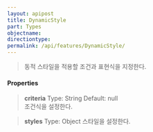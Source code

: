 ```yaml
---
layout: apipost
title: DynamicStyle
part: Types
objectname: 
directiontype: 
permalink: /api/features/DynamicStyle/
---
```



> 동적 스타일을 적용할 조건과 표현식을 지정한다.

#### Properties

> **criteria**
> Type: String 
> Default: null    
> 조건식을 설정한다.    

> **styles**
> Type: Object
> 스타일을 설정한다.    

